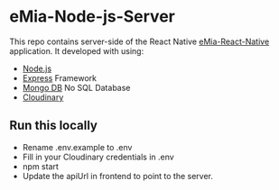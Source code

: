 # eMia-Node-js-Server

This repo contains server-side of the React Native [eMia-React-Native](https://github.com/SKrotkih/eMia-React-Native) application. 
It developed with using:
- [Node.js](https://nodejs.org/en/)
- [Express](https://expressjs.com/) Framework
- [Mongo DB](https://www.mongodb.com/cloud/atlas) No SQL Database
- [Cloudinary](https://cloudinary.com)    

## Run this locally
- Rename .env.example to .env
- Fill in your Cloudinary credentials in .env
- npm start
- Update the apiUrl in frontend to point to the server.
